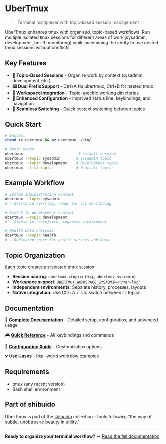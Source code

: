 # UberTmux

> Terminal multiplexer with topic-based session management

UberTmux enhances tmux with organized, topic-based workflows. Run multiple isolated tmux sessions for different areas of work (sysadmin, development, health monitoring) while maintaining the ability to use nested tmux sessions without conflicts.

## Key Features

- **🎯 Topic-Based Sessions** - Organize work by context (sysadmin, development, etc.)
- **⌨️ Dual Prefix Support** - Ctrl+A for ubertmux, Ctrl+B for nested tmux
- **📁 Workspace Integration** - Topic-specific working directories  
- **🔧 Enhanced Configuration** - Improved status line, keybindings, and navigation
- **🔄 Seamless Switching** - Quick context switching between topics

## Quick Start

```bash
# Install
chmod +x ubertmux && mv ubertmux ~/bin/

# Basic usage
ubertmux                         # Default session
ubertmux --topic sysadmin       # Sysadmin topic
ubertmux --topic development    # Development topic
ubertmux --list-topics          # Show all topics
```

## Example Workflow

```bash
# System administration context
ubertmux --topic sysadmin
# → Starts in /var/log, ready for log monitoring

# Switch to development context  
ubertmux --topic development
# → Starts in ~/projects, separate environment

# Health data analysis
ubertmux --topic health
# → Dedicated space for health scripts and data
```

## Topic Organization

Each topic creates an isolated tmux session:

- **Session naming**: `ubertmux-<topic>` (e.g., `ubertmux-sysadmin`)
- **Workspace support**: `UBERTMUX_WORKSPACE_SYSADMIN="/var/log"`
- **Independent environments**: Separate history, processes, layouts
- **Native integration**: Use Ctrl+A + s to switch between all topics

## Documentation

**📖 [Complete Documentation](ubertmux.README.md)** - Detailed setup, configuration, and advanced usage

**🎮 [Quick Reference](ubertmux.README.md#key-bindings)** - All keybindings and commands

**🔧 [Configuration Guide](ubertmux.README.md#configuration)** - Customization options

**💡 [Use Cases](ubertmux.README.md#use-cases)** - Real-world workflow examples

## Requirements

- tmux (any recent version)
- Bash shell environment

## Part of shibuido

UberTmux is part of the [shibuido](https://github.com/shibuido) collection - tools following "the way of subtle, unobtrusive beauty in utility."

---

**Ready to organize your terminal workflow?** → [Read the full documentation](ubertmux.README.md)
